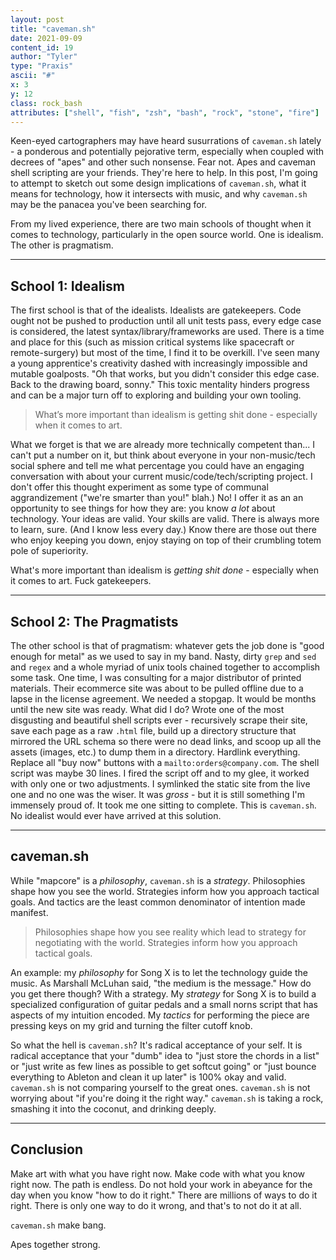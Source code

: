 ```yaml
---
layout: post
title: "caveman.sh"
date: 2021-09-09
content_id: 19
author: "Tyler"
type: "Praxis"
ascii: "#"
x: 3
y: 12
class: rock_bash
attributes: ["shell", "fish", "zsh", "bash", "rock", "stone", "fire"]
---
```

Keen-eyed cartographers may have heard susurrations of `caveman.sh` lately - a ponderous and potentially pejorative term, especially when coupled with decrees of "apes" and other such nonsense. Fear not. Apes and caveman shell scripting are your friends. They're here to help. In this post, I'm going to attempt to sketch out some design implications of `caveman.sh`, what it means for technology, how it intersects with music, and why `caveman.sh` may be the panacea you've been searching for.

From my lived experience, there are two main schools of thought when it comes to technology, particularly in the open source world. One is idealism. The other is pragmatism.

---

## School 1: Idealism

The first school is that of the idealists. Idealists are gatekeepers. Code ought not be pushed to production until all unit tests pass, every edge case is considered, the latest syntax/library/frameworks are used. There is a time and place for this (such as mission critical systems like spacecraft or remote-surgery) but most of the time, I find it to be overkill. I've seen many a young apprentice's creativity dashed with increasingly impossible and mutable goalposts. "Oh that works, but you didn't consider this edge case. Back to the drawing board, sonny." This toxic mentality hinders progress and can be a major turn off to exploring and building your own tooling.

> What’s more important than idealism is getting shit done - especially when it comes to art.

What we forget is that we are already more technically competent than... I can't put a number on it, but think about everyone in your non-music/tech social sphere and tell me what percentage you could have an engaging conversation with about your current music/code/tech/scripting project. I don't offer this thought experiment as some type of communal aggrandizement ("we're smarter than you!" blah.) No! I offer it as an an opportunity to see things for how they are: you know *a lot* about technology. Your ideas are valid. Your skills are valid. There is always more to learn, sure. (And I know less every day.) Know there are those out there who enjoy keeping you down, enjoy staying on top of their crumbling totem pole of superiority.

What's more important than idealism is *getting shit done* - especially when it comes to art. Fuck gatekeepers.

---

## School 2: The Pragmatists

The other school is that of pragmatism: whatever gets the job done is "good enough for metal" as we used to say in my band. Nasty, dirty `grep` and `sed` and `regex` and a whole myriad of unix tools chained together to accomplish some task. One time, I was consulting for a major distributor of printed materials. Their ecommerce site was about to be pulled offline due to a lapse in the license agreement. We needed a stopgap. It would be months until the new site was ready. What did I do? Wrote one of the most disgusting and beautiful shell scripts ever - recursively scrape their site, save each page as a raw `.html` file, build up a  directory structure that mirrored the URL schema so there were no dead links, and scoop up all the assets (images, etc.) to dump them in a directory. Hardlink everything. Replace all "buy now" buttons with a `mailto:orders@company.com`. The shell script was maybe 30 lines. I fired the script off and to my glee, it worked with only one or two adjustments. I symlinked the static site from the live one and no one was the wiser. It was *gross* - but it is still something I'm immensely proud of. It took me one sitting to complete. This is `caveman.sh`. No idealist would ever have arrived at this solution.

---

## caveman.sh

While "mapcore" is a *philosophy*, `caveman.sh` is a *strategy*. Philosophies shape how you see the world. Strategies inform how you approach tactical goals. And tactics are the least common denominator of intention made manifest.

> Philosophies shape how you see reality which lead to strategy for negotiating with the world. Strategies inform how you approach tactical goals.

An example: my *philosophy* for Song X is to let the technology guide the music. As Marshall McLuhan said, "the medium is the message." How do you get there though? With a strategy. My *strategy* for Song X is to build a specialized configuration of guitar pedals and a small norns script that has aspects of my intuition encoded. My *tactics* for performing the piece are pressing keys on my grid and turning the filter cutoff knob.

So what the hell is `caveman.sh`? It's radical acceptance of your self. It is radical acceptance that your "dumb" idea to "just store the chords in a list" or "just write as few lines as possible to get softcut going" or "just bounce everything to Ableton and clean it up later" is 100% okay and valid. `caveman.sh` is not comparing yourself to the great ones. `caveman.sh` is not worrying about "if you're doing it the right way." `caveman.sh` is taking a rock, smashing it into the coconut, and drinking deeply.

---

## Conclusion

Make art with what you have right now. Make code with what you know right now. The path is endless. Do not hold your work in abeyance for the day when you know "how to do it right." There are millions of ways to do it right. There is only one way to do it wrong, and that's to not do it at all.

`caveman.sh` make bang.

Apes together strong.